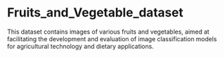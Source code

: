 # Fruits_and_Vegetable_dataset
This dataset contains images of various fruits and vegetables, aimed at facilitating the development and evaluation of image classification models for agricultural technology and dietary applications.
